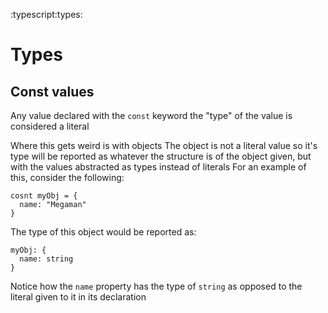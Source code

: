 :typescript:types:

# Types

## Const values
Any value declared with the `const` keyword the "type" of the value is considered a literal

Where this gets weird is with objects
The object is not a literal value so it's type will be reported as whatever the structure is of the object given, but with the values abstracted as types instead of literals
For an example of this, consider the following:
```
cosnt myObj = {
  name: "Megaman"
}
```
The type of this object would be reported as:
```
myObj: {
  name: string
}
```
Notice how the `name` property has the type of `string` as opposed to the literal given to it in its declaration
